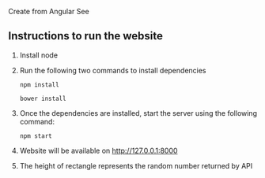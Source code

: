 Create from Angular See


Instructions to run the website
------------------------------------
1. Install node
2. Run the following two commands to install dependencies


	`npm install`
	
	`bower install`
3. Once the dependencies are installed, start the server using the following command:


	`npm start`
4. Website will be available on http://127.0.0.1:8000
5. The height of rectangle represents the random number returned by API
